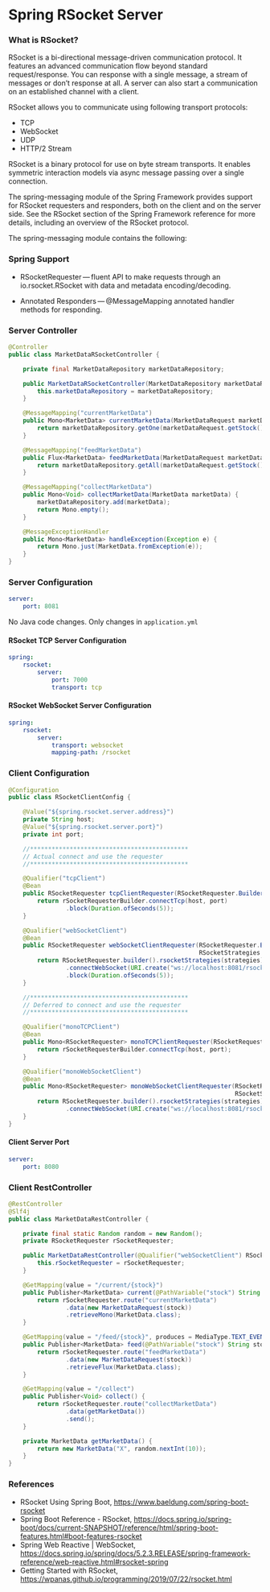 # Spring RSocket Server

### What is RSocket?
RSocket is a bi-directional message-driven communication protocol. It features an advanced communication flow beyond standard request/response. You can response with a single message, a stream of messages or don’t response at all. A server can also start a communication on an established channel with a client.

RSocket allows you to communicate using following transport protocols:

- TCP
- WebSocket
- UDP
- HTTP/2 Stream

RSocket is a binary protocol for use on byte stream transports. It enables symmetric interaction models via async message passing over a single connection.

The spring-messaging module of the Spring Framework provides support for RSocket requesters and responders, both on the client and on the server side. See the RSocket section of the Spring Framework reference for more details, including an overview of the RSocket protocol.

The spring-messaging module contains the following:

### Spring Support

* RSocketRequester — fluent API to make requests through an io.rsocket.RSocket with data and metadata encoding/decoding.

* Annotated Responders — @MessageMapping annotated handler methods for responding.

### Server Controller
```java
@Controller
public class MarketDataRSocketController {

    private final MarketDataRepository marketDataRepository;

    public MarketDataRSocketController(MarketDataRepository marketDataRepository) {
        this.marketDataRepository = marketDataRepository;
    }

    @MessageMapping("currentMarketData")
    public Mono<MarketData> currentMarketData(MarketDataRequest marketDataRequest) {
        return marketDataRepository.getOne(marketDataRequest.getStock());
    }

    @MessageMapping("feedMarketData")
    public Flux<MarketData> feedMarketData(MarketDataRequest marketDataRequest) {
        return marketDataRepository.getAll(marketDataRequest.getStock());
    }

    @MessageMapping("collectMarketData")
    public Mono<Void> collectMarketData(MarketData marketData) {
        marketDataRepository.add(marketData);
        return Mono.empty();
    }

    @MessageExceptionHandler
    public Mono<MarketData> handleException(Exception e) {
        return Mono.just(MarketData.fromException(e));
    }
}
```

### Server Configuration

```yaml
server:
    port: 8081
```

No Java code changes. Only changes in `application.yml`

#### RSocket TCP Server Configuration
```yaml
spring:
    rsocket:
        server:
            port: 7000
            transport: tcp
```

#### RSocket WebSocket Server Configuration
```yaml
spring:
    rsocket:
        server:
            transport: websocket
            mapping-path: /rsocket
```

### Client Configuration
```java
@Configuration
public class RSocketClientConfig {

    @Value("${spring.rsocket.server.address}")
    private String host;
    @Value("${spring.rsocket.server.port}")
    private int port;

    //********************************************
    // Actual connect and use the requester
    //********************************************

    @Qualifier("tcpClient")
    @Bean
    public RSocketRequester tcpClientRequester(RSocketRequester.Builder rSocketRequesterBuilder) {
        return rSocketRequesterBuilder.connectTcp(host, port)
                .block(Duration.ofSeconds(5));
    }

    @Qualifier("webSocketClient")
    @Bean
    public RSocketRequester webSocketClientRequester(RSocketRequester.Builder rSocketRequesterBuilder,
                                                     RSocketStrategies strategies) {
        return RSocketRequester.builder().rsocketStrategies(strategies)
                .connectWebSocket(URI.create("ws://localhost:8081/rsocket"))
                .block(Duration.ofSeconds(5));
    }

    //********************************************
    // Deferred to connect and use the requester
    //********************************************

    @Qualifier("monoTCPClient")
    @Bean
    public Mono<RSocketRequester> monoTCPClientRequester(RSocketRequester.Builder rSocketRequesterBuilder) {
        return rSocketRequesterBuilder.connectTcp(host, port);
    }

    @Qualifier("monoWebSocketClient")
    @Bean
    public Mono<RSocketRequester> monoWebSocketClientRequester(RSocketRequester.Builder rSocketRequesterBuilder,
                                                               RSocketStrategies strategies) {
        return RSocketRequester.builder().rsocketStrategies(strategies)
                .connectWebSocket(URI.create("ws://localhost:8081/rsocket"));
    }
}
```

#### Client Server Port

```yaml
server:
    port: 8080
```

### Client RestController

```java
@RestController
@Slf4j
public class MarketDataRestController {

    private final static Random random = new Random();
    private RSocketRequester rSocketRequester;

    public MarketDataRestController(@Qualifier("webSocketClient") RSocketRequester rSocketRequester) {
        this.rSocketRequester = rSocketRequester;
    }

    @GetMapping(value = "/current/{stock}")
    public Publisher<MarketData> current(@PathVariable("stock") String stock) {
        return rSocketRequester.route("currentMarketData")
                .data(new MarketDataRequest(stock))
                .retrieveMono(MarketData.class);
    }

    @GetMapping(value = "/feed/{stock}", produces = MediaType.TEXT_EVENT_STREAM_VALUE)
    public Publisher<MarketData> feed(@PathVariable("stock") String stock) {
        return rSocketRequester.route("feedMarketData")
                .data(new MarketDataRequest(stock))
                .retrieveFlux(MarketData.class);
    }

    @GetMapping(value = "/collect")
    public Publisher<Void> collect() {
        return rSocketRequester.route("collectMarketData")
                .data(getMarketData())
                .send();
    }

    private MarketData getMarketData() {
        return new MarketData("X", random.nextInt(10));
    }
}
```

### References
* RSocket Using Spring Boot, https://www.baeldung.com/spring-boot-rsocket
* Spring Boot Reference - RSocket, https://docs.spring.io/spring-boot/docs/current-SNAPSHOT/reference/html/spring-boot-features.html#boot-features-rsocket
* Spring Web Reactive | WebSocket, https://docs.spring.io/spring/docs/5.2.3.RELEASE/spring-framework-reference/web-reactive.html#rsocket-spring
* Getting Started with RSocket, https://wpanas.github.io/programming/2019/07/22/rsocket.html
